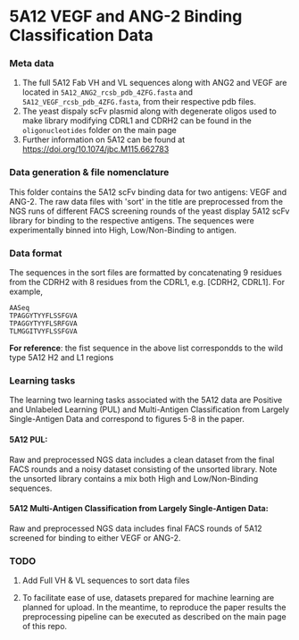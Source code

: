 # 5A12 VEGF and ANG-2 Binding Classification Data

### Meta data
1. The full 5A12 Fab VH and VL sequences along with ANG2 and VEGF are located in `5A12_ANG2_rcsb_pdb_4ZFG.fasta` and `5A12_VEGF_rcsb_pdb_4ZFG.fasta`, from their respective pdb files.
2. The yeast dispaly scFv plasmid along with degenerate oligos used to make library modifying CDRL1 and CDRH2 can be found in the `oligonucleotides` folder on the main page
3. Further information on 5A12 can be found at https://doi.org/10.1074/jbc.M115.662783


### Data generation & file nomenclature
This folder contains the 5A12 scFv binding data for two antigens: VEGF and ANG-2. The raw data files with 'sort' in the title are preprocessed from the NGS runs of different FACS screening rounds of the yeast display 5A12 scFv library for binding to the respective antigens. The sequences were experimentally binned into High, Low/Non-Binding to antigen. 

### Data format
The sequences in the sort files are formatted by concatenating 9 residues from the CDRH2 with 8 residues from the CDRL1, e.g. [CDRH2, CDRL1]. For example,
```
AASeq
TPAGGYTYYFLSSFGVA
TPAGGYTYYFLSRFGVA
TLMGGITVYFLSSFGVA
```
__For reference__: the fist sequence in the above list correspondds to the wild type 5A12 H2 and L1 regions

### Learning tasks
The learning two learning tasks associated with the 5A12 data are Positive and Unlabeled Learning (PUL) and Multi-Antigen Classification from Largely Single-Antigen Data and correspond to figures 5-8 in the paper.

#### 5A12 PUL:
Raw and preprocessed NGS data includes a clean dataset from the final FACS rounds and a noisy dataset consisting of the unsorted library. Note the unsorted library contains a mix both High and Low/Non-Binding sequences.

#### 5A12 Multi-Antigen Classification from Largely Single-Antigen Data:
Raw and preprocessed NGS data includes final FACS rounds of 5A12 screened for binding to either VEGF or ANG-2.


### TODO
1. Add Full VH & VL sequences to sort data files

2. To facilitate ease of use, datasets prepared for machine learning are planned for upload. In the meantime, to reproduce the paper results the preprocessing pipeline can be executed as described on the main page of this repo.

